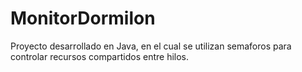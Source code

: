 # MonitorDormilon
Proyecto desarrollado en Java, en el cual se utilizan semaforos para controlar recursos compartidos entre hilos.
